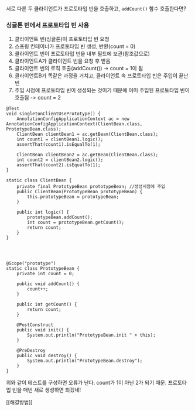 서로 다른 두 클라이언트가 프로토타입 빈을 호출하고, `addCount()` 함수 호출한다면?

### 싱글톤 빈에서 프로토타입 빈 사용

1. 클라이언트 빈(싱글톤)이 프로토타입 빈 요청
2. 스프링 컨테이너가 프로토타입 빈 생성, 반환(count = 0)
3. 클라이언트 빈이 프로토타입 빈을 내부 필드에 보관(참조값으로)
4. 클라이언트A가 클라이언트 빈을 요청 후 받음 
5. 클라이언트 빈의 로직 호출(addCount()) ->  count = 1이 됨
6. 클라이언트B가 똑같은 과정을 거치고, 클라이언트 속 프로토타입 빈은 주입이 끝난 빈
7. 주입 시점에 프로토타입 빈이 생성되는 것이기 때문에 이미 주입된 프로토타입 빈이 호출됨 -> count = 2


```
@Test  
void singletonClientUsePrototype() {  
    AnnotationConfigApplicationContext ac = new AnnotationConfigApplicationContext(ClientBean.class, PrototypeBean.class);  
    ClientBean clientBean1 = ac.getBean(ClientBean.class);  
    int count1 = clientBean1.logic();  
    assertThat(count1).isEqualTo(1);  
  
    ClientBean clientBean2 = ac.getBean(ClientBean.class);  
    int count2 = clientBean2.logic();  
    assertThat(count2).isEqualTo(1);  
}  
  
static class ClientBean {  
    private final PrototypeBean prototypeBean; //생성시점에 주입  
    public ClientBean(PrototypeBean prototypeBean) {  
        this.prototypeBean = prototypeBean;  
    }  
  
    public int logic() {  
        prototypeBean.addCount();  
        int count = prototypeBean.getCount();  
        return count;  
    }  
}  
  
  
  
  
@Scope("prototype")  
static class PrototypeBean {  
    private int count = 0;  
  
    public void addCount() {  
        count++;  
    }  
  
    public int getCount() {  
        return count;  
    }  
  
    @PostConstruct  
    public void init() {  
        System.out.println("PrototypeBean.init " + this);  
    }  
  
    @PreDestroy  
    public void destroy() {  
        System.out.println("PrototypeBean.destroy");  
    }  
}
```
위와 같이 테스트를 구성하면 오류가 난다. count가 1이 아닌 2가 되기 때문.
프로토타입 빈을 매번 새로 생성하면 되겠네!

[[해결방법]]